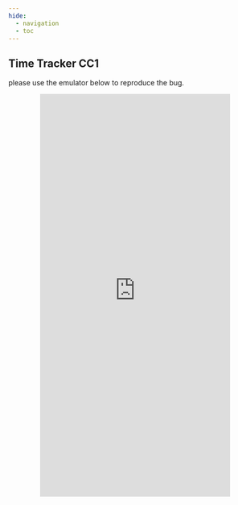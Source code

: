 ```yaml
---
hide:
  - navigation 
  - toc        
---
```


<style>
  .md-tabs {
  display: none;
  visibility: hidden;
  }
</style>

## Time Tracker CC1

please use the emulator below to reproduce the bug.

<p align="center">
<iframe
  src="https://appetize.io/embed/kgjwg0c9ug4g2ez1ea6xxfm6j0?device=nexus5&scale=75&orientation=portrait&osVersion=8.1"
  width="378px" height="800px" frameborder="0" scrolling="no"></iframe>
  </p>